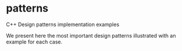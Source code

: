 # patterns
C++ Design patterns implementation examples

We present here the most important design patterns illustrated with an example for each case.

